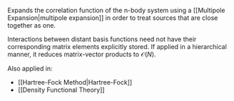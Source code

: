 Expands the correlation function of the n-body system using a [[Multipole Expansion|multipole expansion]] in order to treat sources that are close together as one. 

Interactions between distant basis functions need not have their corresponding matrix elements explicitly stored. If applied in a hierarchical manner, it reduces matrix-vector products to $\mathcal{O}(N)$.

Also applied in:
- [[Hartree-Fock Method|Hartree-Fock]] 
- [[Density Functional Theory]]